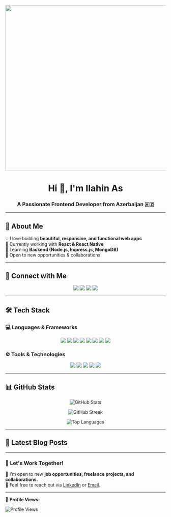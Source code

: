 <!-- Master Head Image -->
<p align="center">
  <img src="https://github.com/user-attachments/assets/fda3ee5a-2cb0-4b64-9127-f72a037da6ab" width="520" height="520" />
</p>

<h1 align="center">Hi 👋, I'm Ilahin As</h1>
<h3 align="center">A Passionate Frontend Developer from Azerbaijan 🇦🇿</h3>

---

## 🚀 **About Me**
💡 I love building **beautiful, responsive, and functional web apps**  
🔭 Currently working with **React & React Native**  
🌱 Learning **Backend (Node.js, Express.js, MongoDB)**  
📌 Open to new opportunities & collaborations  

---

## 🔗 **Connect with Me**
<p align="center">
  <a href="https://dev.to/ilahinasdev" target="_blank"><img src="https://img.shields.io/badge/Dev.to-333333?style=for-the-badge&logo=dev.to&logoColor=white" /></a>
  <a href="https://www.linkedin.com/in/ilahin-talibov-36a6201b2" target="_blank"><img src="https://img.shields.io/badge/LinkedIn-0077B5?style=for-the-badge&logo=linkedin&logoColor=white" /></a>
  <a href="https://www.facebook.com/ilahin.talibov" target="_blank"><img src="https://img.shields.io/badge/Facebook-1877F2?style=for-the-badge&logo=facebook&logoColor=white" /></a>
  <a href="https://www.instagram.com/ilahintalibov" target="_blank"><img src="https://img.shields.io/badge/Instagram-E4405F?style=for-the-badge&logo=instagram&logoColor=white" /></a>
</p>

---

## 🛠 **Tech Stack**
### 💻 **Languages & Frameworks**
<p align="center">
  <img src="https://img.shields.io/badge/HTML-E34F26?style=for-the-badge&logo=html5&logoColor=white" />
  <img src="https://img.shields.io/badge/CSS-1572B6?style=for-the-badge&logo=css3&logoColor=white" />
  <img src="https://img.shields.io/badge/JavaScript-F7DF1E?style=for-the-badge&logo=javascript&logoColor=black" />
  <img src="https://img.shields.io/badge/React-61DAFB?style=for-the-badge&logo=react&logoColor=black" />
  <img src="https://img.shields.io/badge/Redux-764ABC?style=for-the-badge&logo=redux&logoColor=white" />
  <img src="https://img.shields.io/badge/Next.js-000000?style=for-the-badge&logo=next.js&logoColor=white" />
  <img src="https://img.shields.io/badge/Node.js-339933?style=for-the-badge&logo=node.js&logoColor=white" />
  <img src="https://img.shields.io/badge/Tailwind_CSS-38B2AC?style=for-the-badge&logo=tailwind-css&logoColor=white" />
</p>

### ⚙️ **Tools & Technologies**
<p align="center">
  <img src="https://img.shields.io/badge/Git-F05032?style=for-the-badge&logo=git&logoColor=white" />
  <img src="https://img.shields.io/badge/Github-181717?style=for-the-badge&logo=github&logoColor=white" />
  <img src="https://img.shields.io/badge/Postman-FF6C37?style=for-the-badge&logo=postman&logoColor=white" />
  <img src="https://img.shields.io/badge/Webpack-8DD6F9?style=for-the-badge&logo=webpack&logoColor=black" />
  <img src="https://img.shields.io/badge/SCSS-CC6699?style=for-the-badge&logo=sass&logoColor=white" />
</p>

---

## 📊 **GitHub Stats**
<p align="center">
  <img src="https://github-readme-stats.vercel.app/api?username=ilahintalibov&show_icons=true&theme=radical" alt="GitHub Stats" />
</p>

<p align="center">
  <img src="https://github-readme-streak-stats.herokuapp.com/?user=ilahintalibov&theme=radical" alt="GitHub Streak" />
</p>

<p align="center">
  <img src="https://github-readme-stats.vercel.app/api/top-langs?username=ilahintalibov&layout=compact&theme=radical" alt="Top Languages" />
</p>

---

## 📝 **Latest Blog Posts**
<!-- BLOG-POST-LIST:START -->
<!-- BLOG-POST-LIST:END -->

---

### 🚀 **Let's Work Together!**
💼 I'm open to new **job opportunities, freelance projects, and collaborations.**  
📩 Feel free to reach out via [LinkedIn](https://www.linkedin.com/in/ilahin-talibov-36a6201b2) or [Email](mailto:your-email@example.com).

---

🔄 **Profile Views:**  
<p align="left"> <img src="https://komarev.com/ghpvc/?username=ilahintalibov&label=Profile%20views&color=0e75b6&style=flat" alt="Profile Views" /> </p>
